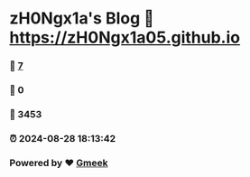 # zH0Ngx1a's Blog :link: https://zH0Ngx1a05.github.io 
### :page_facing_up: [7](https://zH0Ngx1a05.github.io/tag.html) 
### :speech_balloon: 0 
### :hibiscus: 3453 
### :alarm_clock: 2024-08-28 18:13:42 
### Powered by :heart: [Gmeek](https://github.com/Meekdai/Gmeek)
